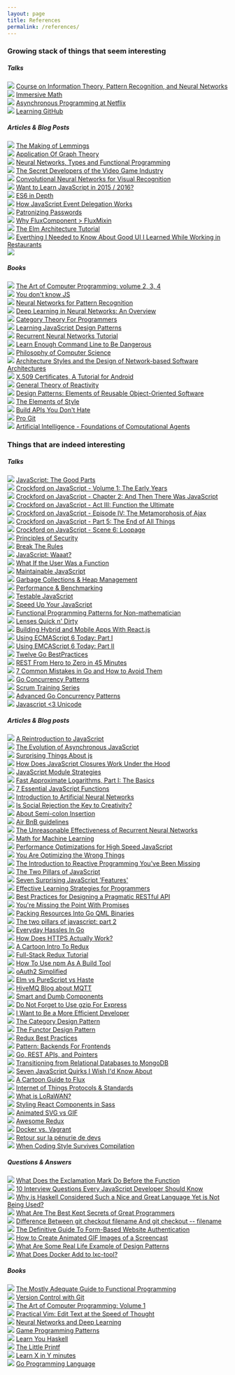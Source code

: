 ```yaml
---
layout: page
title: References
permalink: /references/
---
```


### Growing stack of things that seem interesting

##### Talks

![][ML] [Course on Information Theory, Pattern Recognition, and Neural Networks](http://videolectures.net/course_information_theory_pattern_recognition/)  
![][M] [Immersive Math](http://immersivemath.com/ila/learnmore.html)  
![][F] [Asynchronous Programming at Netflix](https://www.youtube.com/watch?v=gawmdhCNy-A&ab_channel=@Scale)  
![][SI] [Learning GitHub](http://www.git-attitude.fr/2015/12/18/learning-github/)  

##### Articles & Blog Posts

![][O] [The Making of Lemmings](http://readonlymemory.vg/the-making-of-lemmings/)  
![][M] [Application Of Graph Theory](http://www.dharwadker.org/pirzada/applications/)  
![][ML] [Neural Networks, Types and Functional Programming](http://colah.github.io/posts/2015-09-NN-Types-FP/)  
![][O] [The Secret Developers of the Video Game Industry](http://www.polygon.com/2015/9/30/9394355/the-secret-developers-of-the-video-game-industry)  
![][ML] [Convolutional Neural Networks for Visual Recognition](http://cs231n.github.io/convolutional-networks/)  
![][J] [Want to Learn JavaScript in 2015 / 2016?](https://medium.com/@_cmdv_/i-want-to-learn-javascript-in-2015-e96cd85ad225#.7hqqz155b)  
![][J] [ES6 in Depth](https://hacks.mozilla.org/category/es6-in-depth/)  
![][J] [How JavaScript Event Delegation Works](https://davidwalsh.name/event-delegate)  
![][SI] [Patronizing Passwords](http://joelcalifa.com/blog/patronizing-passwords/)   
![][J] [Why FluxComponent > FluxMixin](https://github.com/acdlite/flummox/blob/v3.5.1/docs/docs/guides/why-flux-component-is-better-than-flux-mixin.md)  
![][SI] [The Elm Architecture Tutorial](https://github.com/evancz/elm-architecture-tutorial)   
![][SI] [Everthing I Needed to Know About Good UI I Learned While Working in
Restaurants](https://www.nngroup.com/articles/ux-learn-in-restaurants/)   
![][SI]   

##### Books

![][SI] [The Art of Computer Programming: volume 2, 3, 4](http://www.amazon.com/Art-Computer-Programming-Vol-Fundamental/dp/0201896834)  
![][J] [You don't know JS](https://github.com/getify/You-Dont-Know-JS/blob/master/README.md)  
![][ML] [Neural Networks for Pattern Recognition](http://www.engineering.upm.ro/master-ie/sacpi/mat_did/info068/docum/Neural%20Networks%20for%20Pattern%20Recognition.pdf)  
![][ML] [Deep Learning in Neural Networks: An Overview](http://arxiv.org/pdf/1404.7828v4.pdf)  
![][M] [Category Theory For Programmers](http://bartoszmilewski.com/2014/10/28/category-theory-for-programmers-the-preface)  
![][J] [Learning JavaScript Design Patterns](http://addyosmani.com/resources/essentialjsdesignpatterns/book/)  
![][ML] [Recurrent Neural Networks Tutorial](http://www.wildml.com/2015/09/recurrent-neural-networks-tutorial-part-1-introduction-to-rnns/)  
![][O] [Learn Enough Command Line to Be Dangerous](https://www.learnenough.com/command-line-tutorial)  
![][SI] [Philosophy of Computer Science](http://www.cse.buffalo.edu/~rapaport/Papers/phics.pdf)  
![][SI] [Architecture Styles and the Design of Network-based Software Architectures](http://www.ics.uci.edu/~fielding/pubs/dissertation/top.htm)  
![][SI] [X.509 Certificates, A Tutorial for Android](https://www.msec.be/secureapps/seminarie/msec_x509_android.pdf)  
![][F] [General Theory of Reactivity](https://github.com/kriskowal/gtor)   
![][SI] [Design Patterns: Elements of Reusable Object-Oriented Software](http://www.amazon.fr/Design-Patterns-Elements-Reusable-Object-Oriented/dp/0201633612)  
![][ML] [The Elements of Style](http://www.amazon.fr/Elements-Style-William-Strunk-Jr/dp/020530902X)  
![][SI] [Build APIs You Don't Hate](http://www.amazon.fr/Build-APIs-You-Wont-Hate/dp/0692232699)  
![][SI] [Pro Git](http://www.amazon.fr/Pro-Git-Scott-Chacon/dp/1484200772/)  
![][ML] [Artificial Intelligence - Foundations of Computational Agents](http://artint.info/html/ArtInt.html)  


### Things that are indeed interesting

##### Talks

![][J] [JavaScript: The Good Parts](https://www.youtube.com/watch?v=hQVTIJBZook)  
![][J] [Crockford on JavaScript - Volume 1: The Early Years](https://www.youtube.com/watch?v=JxAXlJEmNMg)     
![][J] [Crockford on JavaScript - Chapter 2: And Then There Was JavaScript](https://www.youtube.com/watch?v=RO1Wnu-xKoY)     
![][J] [Crockford on JavaScript - Act III: Function the Ultimate](https://www.youtube.com/watch?v=ya4UHuXNygM)     
![][J] [Crockford on JavaScript - Episode IV: The Metamorphosis of Ajax](https://www.youtube.com/watch?v=Fv9qT9joc0M)     
![][J] [Crockford on JavaScript - Part 5: The End of All Things](https://www.youtube.com/watch?v=47Ceot8yqeI)  
![][J] [Crockford on JavaScript - Scene 6: Loopage](https://www.youtube.com/watch?v=QgwSUtYSUqA)  
![][J] [Principles of Security](https://www.youtube.com/watch?v=ZVCPZTTlhiM)  
![][J] [Break The Rules](https://www.youtube.com/watch?v=MFtijdklZDo)  
![][J] [JavaScript: Waaat?](https://www.destroyallsoftware.com/talks/wat)  
![][SI] [What If the User Was a Function](https://www.youtube.com/watch?v=1zj7M1LnJV4)  
![][J] [Maintainable JavaScript](https://www.youtube.com/watch?v=c-kav7Tf834)  
![][J] [Garbage Collections & Heap Management](http://vimeo.com/45140516)  
![][J] [Performance & Benchmarking](https://www.youtube.com/watch?v=65-RbBwZQdU)  
![][J] [Testable JavaScript](https://www.youtube.com/watch?v=JjqKQ8ezwKQ)  
![][J] [Speed Up Your JavaScript](https://www.youtube.com/watch?v=mHtdZgou0q)  
![][F] [Functional Programming Patterns for Non-mathematician](https://www.youtube.com/watch?v=AvgwKjTPMmM)  
![][F] [Lenses Quick n' Dirty](https://vimeo.com/104807358)   
![][J] [Building Hybrid and Mobile Apps With React.js](https://www.youtube.com/watch?v=ambaf-MI6R4)  
![][J] [Using ECMAScript 6 Today: Part I](https://www.youtube.com/watch?v=Fg3bEZIcnUw)     
![][J] [Using EMCAScript 6 Today: Part II](https://www.youtube.com/watch?v=Vhhq1WpzsnM)   
![][G] [Twelve Go BestPractices](https://www.youtube.com/watch?v=8D3Vmm1BGoY)  
![][SI] [REST From Hero to Zero in 45 Minutes](https://www.youtube.com/watch?v=_k60dxlMjZ4)  
![][G] [7 Common Mistakes in Go and How to Avoid Them](https://www.youtube.com/watch?v=29LLRKIL_TI&ab_channel=HakkaLabs)   
![][G] [Go Concurrency Patterns](https://www.youtube.com/watch?v=f6kdp27TYZs&ab_channel=GoogleDevelopers)   
![][SI] [Scrum Training Series](http://www.collab.net/services/training/agile_e-learning)    
![][G] [Advanced Go Concurrency Patterns](https://www.youtube.com/watch?v=QDDwwePbDtw&ab_channel=GoogleDevelopers)  
![][J] [Javascript <3 Unicode](https://vimeo.com/76597193)    


##### Articles & Blog posts

![][J] [A Reintroduction to JavaScript](https://developer.mozilla.org/en-US/docs/Web/JavaScript/A_re-introduction_to_JavaScript)  
![][J] [The Evolution of Asynchronous JavaScript](https://blog.risingstack.com/asynchronous-javascript/)  
![][J] [Surprising Things About js](http://blog.scottlogic.com/2015/07/02/surprising-things-about-js.html)  
![][J] [How Does JavaScript Closures Work Under the Hood](http://dmitryfrank.com/articles/js_closures)  
![][J] [JavaScript Module Strategies](https://www.airpair.com/javascript/posts/the-mind-boggling-universe-of-javascript-modules)  
![][M] [Fast Approximate Logarithms, Part I: The Basics](http://www.ebaytechblog.com/2015/05/01/fast-approximate-logarithms-part-i-the-basics/)  
![][J] [7 Essential JavaScript Functions](http://davidwalsh.name/essential-javascript-functions)  
![][ML] [Introduction to Artificial Neural Networks](http://www.theprojectspot.com/tutorial-post/introduction-to-artificial-neural-networks-part-1/7)  
![][O] [Is Social Rejection the Key to Creativity?](http://delistraty.com/2015/04/17/is-social-rejection-the-key-to-creativity/)  
![][J] [About Semi-colon Insertion](http://inimino.org/~inimino/blog/javascript_semicolons)  
![][J] [Air BnB guidelines](https://github.com/airbnb/javascript)  
![][ML] [The Unreasonable Effectiveness of Recurrent Neural Networks](http://karpathy.github.io/2015/05/21/rnn-effectiveness/)  
![][M] [Math for Machine Learning](https://www.umiacs.umd.edu/~hal/courses/2013S_ML/math4ml.pdf)  
![][J] [Performance Optimizations for High Speed JavaScript](http://www.webreference.com/programming/javascript/jkm3/index.html)  
![][J] [You Are Optimizing the Wrong Things](http://ericleads.com/2013/04/youre-optimizing-the-wrong-things)  
![][F] [The Introduction to Reactive Programming You've Been Missing](https://gist.github.com/staltz/868e7e9bc2a7b8c1f754)  
![][J] [The Two Pillars of JavaScript](https://medium.com/javascript-scene/the-two-pillars-of-javascript-ee6f3281e7f3)  
![][J] [Seven Surprising JavaScript 'Features'](http://blog.scottlogic.com/2015/07/02/surprising-things-about-js.html)  
![][O] [Effective Learning Strategies for Programmers](http://akaptur.com/blog/2015/10/10/effective-learning-strategies-for-programmers/)  
![][SI] [Best Practices for Designing a Pragmatic RESTful API](http://www.vinaysahni.com/best-practices-for-a-pragmatic-restful-api)  
![][J] [You're Missing the Point With Promises](https://blog.domenic.me/youre-missing-the-point-of-promises/)  
![][G] [Packing Resources Into Go QML Binaries](http://blog.labix.org/2014/09/26/packing-resources-into-go-qml-binaries)  
![][J] [The two pillars of javascript: part 2](https://medium.com/javascript-scene/the-two-pillars-of-javascript-pt-2-functional-programming-a63aa53a41a4)  
![][G] [Everyday Hassles In Go](http://crufter.com/2014/12/01/everyday-hassles-in-go/)  
![][SI] [How Does HTTPS Actually Work?](http://robertheaton.com/2014/03/27/how-does-https-actually-work/)  
![][J] [A Cartoon Intro To Redux](https://code-cartoons.com/a-cartoon-intro-to-redux-3afb775501a6)  
![][J] [Full-Stack Redux Tutorial](http://teropa.info/blog/2015/09/10/full-stack-redux-tutorial.html#what-you-will-need)  
![][J] [How To Use npm As A Build Tool](http://blog.keithcirkel.co.uk/how-to-use-npm-as-a-build-tool/)  
![][SI] [oAuth2 Simplified](http://aaronparecki.com/articles/2012/07/29/1/oauth2-simplified)   
![][F] [Elm vs PureScript vs Haste](http://www.slant.co/topics/1515/compare/~elm_vs_purescript_vs_haste)  
![][SI] [HiveMQ Blog about MQTT](http://www.hivemq.com/blog/mqtt/)   
![][J] [Smart and Dumb Components](https://medium.com/@dan_abramov/smart-and-dumb-components-7ca2f9a7c7d0)  
![][J] [Do Not Forget to Use gzip For Express](http://inspiredjw.com/do-not-forget-to-use-gzip-for-express/)  
![][SI] [I Want to Be a More Efficient Developer](http://blog.romainpellerin.eu/i-want-to-be-a-more-efficient-developer.html)  
![][F] [The Category Design Pattern](http://www.haskellforall.com/2012/08/the-category-design-pattern.html)  
![][F] [The Functor Design Pattern](http://www.haskellforall.com/2012/09/the-functor-design-pattern.html)   
![][J] [Redux Best Practices](https://medium.com/lexical-labs-engineering/redux-best-practices-64d59775802e#.e10mae321)  
![][SI] [Pattern: Backends For Frontends](http://samnewman.io/patterns/architectural/bff/)   
![][G] [Go, REST APIs, and Pointers](https://willnorris.com/2014/05/go-rest-apis-and-pointers)   
![][SI] [Transitioning from Relational Databases to MongoDB](http://blog.mongodb.org/post/72874267152/transitioning-from-relational-databases-to-mongodb)  
![][J] [Seven JavaScript Quirks I Wish I'd Know About](http://developer.telerik.com/featured/seven-javascript-quirks-i-wish-id-known-about/)  
![][J] [A Cartoon Guide to Flux](https://code-cartoons.com/a-cartoon-guide-to-flux-6157355ab207)  
![][O] [Internet of Things Protocols & Standards](http://postscapes.com/internet-of-things-protocols)  
![][O] [What is LoRaWAN?](http://www.link-labs.com/what-is-lorawan/)  
![][J] [Styling React Components in Sass](http://hugogiraudel.com/2015/06/18/styling-react-components-in-sass/)  
![][O] [Animated SVG vs GIF](http://sarasoueidan.com/blog/svg-vs-gif/)  
![][J] [Awesome Redux](https://github.com/xgrommx/awesome-redux)   
![][O] [Docker vs. Vagrant](https://www.scriptrock.com/articles/docker-vs-vagrant)   
![][O] [Retour sur la pénurie de devs](http://sametmax.com/retour-sur-la-penurie-de-devs/)   
![][SI] [When Coding Style Survives Compilation](https://freedom-to-tinker.com/blog/aylin/when-coding-style-survives-compilation-de-anonymizing-programmers-from-executable-binaries/)   

##### Questions & Answers

![][J] [What Does the Exclamation Mark Do Before the Function](http://stackoverflow.com/questions/3755606/what-does-the-exclamation-mark-do-before-the-function)  
![][J] [10 Interview Questions Every JavaScript Developer Should
Know](https://medium.com/javascript-scene/10-interview-questions-every-javascript-developer-should-know-6fa6bdf5ad95)  
![][F] [Why is Haskell Considered Such a Nice and Great Language Yet is Not Being Used?](https://www.quora.com/Why-is-Haskell-considered-such-a-nice-and-great-language-yet-is-not-being-used)  
![][SI] [What Are The Best Kept Secrets of Great Programmers](https://www.quora.com/What-are-the-best-kept-secrets-of-great-programmers/answer/Jens-Rantil?srid=tsOh&share=1)  
![][SI] [Difference Between git checkout filename And git checkout -- filename](http://stackoverflow.com/questions/6561142/difference-between-git-checkout-filename-and-git-checkout-filename)   
![][SI] [The Definitive Guide To Form-Based Website Authentication](http://stackoverflow.com/questions/549/the-definitive-guide-to-form-based-website-authentication)  
![][O] [How to Create Animated GIF Images of a Screencast](http://askubuntu.com/questions/107726/how-to-create-animated-gif-images-of-a-screencast)  
![][SI] [What Are Some Real Life Example of Design Patterns](http://stackoverflow.com/questions/36129/what-are-some-real-life-examples-of-design-patterns-used-in-software)   
![][O] [What Does Docker Add to lxc-tool?](http://stackoverflow.com/questions/17989306/what-does-docker-add-to-lxc-tools-the-userspace-lxc-tools)   

##### Books

![][F] [The Mostly Adequate Guide to Functional Programming](https://github.com/MostlyAdequate/mostly-adequate-guide)  
![][SI] [Version Control with Git](http://shop.oreilly.com/product/9780596520137.do)   
![][SI] [The Art of Computer Programming: Volume
1](http://www.amazon.com/Art-Computer-Programming-Vol-Fundamental/dp/0201896834)  
![][SI] [Practical Vim: Edit Text at the Speed of
Thought](http://www.amazon.com/Practical-Vim-Thought-Pragmatic-Programmers/dp/1934356980)  
![][ML] [Neural Networks and Deep Learning](http://neuralnetworksanddeeplearning.com/)  
![][SI] [Game Programming Patterns](http://gameprogrammingpatterns.com)  
![][F] [Learn You Haskell](http://learnyouahaskell.com)   
![][O] [The Little Printf](http://ferd.ca/the-little-printf.html)  
![][SI] [Learn X in Y minutes](https://learnxinyminutes.com/)  
![][G] [Go Programming Language](http://www.amazon.fr/Go-Programming-Language-Alan-Donovan/dp/0134190440)  


[J]: /img/puce_javascript.svg
[G]: /img/puce_go.svg
[SI]: /img/puce_engineering.svg
[F]: /img/puce_functionnal.svg
[M]: /img/puce_mathematics.svg
[ML]: /img/puce_machine_learning.svg
[O]: /img/puce_miscellaneous.svg
